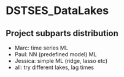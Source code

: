 # DSTSES_DataLakes

## Project subparts distribution
- Marc: time series ML
- Paul: NN (predefined model) ML
- Jessica: simple ML (ridge, lasso etc)
- all: try different lakes, lag times
